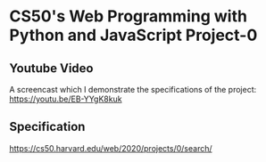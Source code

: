 # CS50's Web Programming with Python and JavaScript Project-0
## Youtube Video
A screencast which I demonstrate the specifications of the project: https://youtu.be/EB-YYgK8kuk
## Specification
https://cs50.harvard.edu/web/2020/projects/0/search/
